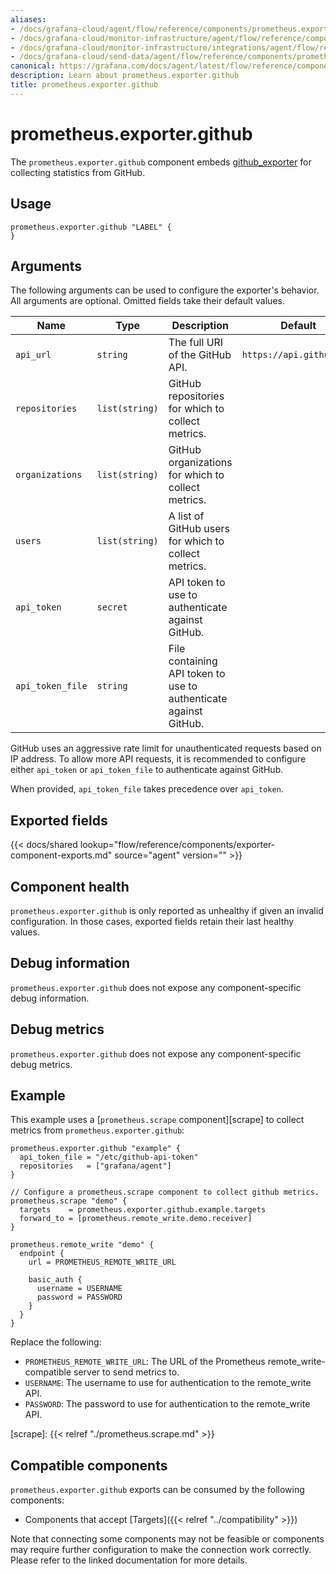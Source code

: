 ```yaml
---
aliases:
- /docs/grafana-cloud/agent/flow/reference/components/prometheus.exporter.github/
- /docs/grafana-cloud/monitor-infrastructure/agent/flow/reference/components/prometheus.exporter.github/
- /docs/grafana-cloud/monitor-infrastructure/integrations/agent/flow/reference/components/prometheus.exporter.github/
- /docs/grafana-cloud/send-data/agent/flow/reference/components/prometheus.exporter.github/
canonical: https://grafana.com/docs/agent/latest/flow/reference/components/prometheus.exporter.github/
description: Learn about prometheus.exporter.github
title: prometheus.exporter.github
---
```


# prometheus.exporter.github

The `prometheus.exporter.github` component embeds
[github_exporter](https://github.com/githubexporter/github-exporter) for collecting statistics from GitHub.

## Usage

```river
prometheus.exporter.github "LABEL" {
}
```

## Arguments

The following arguments can be used to configure the exporter's behavior.
All arguments are optional. Omitted fields take their default values.

| Name             | Type           | Description                                                      | Default                  | Required |
| ---------------- | -------------- | ---------------------------------------------------------------- | ------------------------ | -------- |
| `api_url`        | `string`       | The full URI of the GitHub API.                                  | `https://api.github.com` | no       |
| `repositories`   | `list(string)` | GitHub repositories for which to collect metrics.                |                          | no       |
| `organizations`  | `list(string)` | GitHub organizations for which to collect metrics.               |                          | no       |
| `users`          | `list(string)` | A list of GitHub users for which to collect metrics.             |                          | no       |
| `api_token`      | `secret`       | API token to use to authenticate against GitHub.                 |                          | no       |
| `api_token_file` | `string`       | File containing API token to use to authenticate against GitHub. |                          | no       |

GitHub uses an aggressive rate limit for unauthenticated requests based on IP address. To allow more API requests, it is recommended to configure either `api_token` or `api_token_file` to authenticate against GitHub.

When provided, `api_token_file` takes precedence over `api_token`.

## Exported fields

{{< docs/shared lookup="flow/reference/components/exporter-component-exports.md" source="agent" version="<AGENT VERSION>" >}}

## Component health

`prometheus.exporter.github` is only reported as unhealthy if given
an invalid configuration. In those cases, exported fields retain their last
healthy values.

## Debug information

`prometheus.exporter.github` does not expose any component-specific
debug information.

## Debug metrics

`prometheus.exporter.github` does not expose any component-specific
debug metrics.

## Example

This example uses a [`prometheus.scrape` component][scrape] to collect metrics
from `prometheus.exporter.github`:

```river
prometheus.exporter.github "example" {
  api_token_file = "/etc/github-api-token"
  repositories   = ["grafana/agent"]
}

// Configure a prometheus.scrape component to collect github metrics.
prometheus.scrape "demo" {
  targets    = prometheus.exporter.github.example.targets
  forward_to = [prometheus.remote_write.demo.receiver]
}

prometheus.remote_write "demo" {
  endpoint {
    url = PROMETHEUS_REMOTE_WRITE_URL

    basic_auth {
      username = USERNAME
      password = PASSWORD
    }
  }
}
```

Replace the following:

- `PROMETHEUS_REMOTE_WRITE_URL`: The URL of the Prometheus remote_write-compatible server to send metrics to.
- `USERNAME`: The username to use for authentication to the remote_write API.
- `PASSWORD`: The password to use for authentication to the remote_write API.

[scrape]: {{< relref "./prometheus.scrape.md" >}}

<!-- START GENERATED COMPATIBLE COMPONENTS -->

## Compatible components

`prometheus.exporter.github` exports can be consumed by the following components:

- Components that accept [Targets]({{< relref "../compatibility" >}})

Note that connecting some components may not be feasible or components may require further configuration to make the connection work correctly. Please refer to the linked documentation for more details.

<!-- END GENERATED COMPATIBLE COMPONENTS -->
